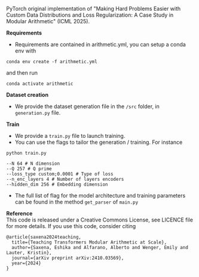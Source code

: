 PyTorch original implementation of "Making Hard Problems Easier with Custom Data Distributions and Loss Regularization: A Case Study in Modular Arithmetic" (ICML 2025).

**Requirements**
 - Requirements are contained in arithmetic.yml, you can setup a conda env with
```
conda env create -f arithmetic.yml
```
and then run
```
conda activate arithmetic
```

**Dataset creation**
- We provide the dataset generation file in the `/src` folder, in `generation.py` file. 

**Train**
- We provide a `train.py` file to launch training. 
- You can use the flags to tailor the generation / training. For instance

```
python train.py

--N 64 # N dimension
--Q 257 # Q prime
--loss_type custom;0.0001 # Type of loss
--n_enc_layers 4 # Number of layers encoders
--hidden_dim 256 # Embedding dimension
```

- The full list of flag for the model architecture and training parameters can be found in the method `get_parser` of `main.py`

**Reference**  
This code is released under a Creative Commons License, see LICENCE file for more details. If you use this code, consider citing

```    
@article{saxena2024teaching,
  title={Teaching Transformers Modular Arithmetic at Scale},
  author={Saxena, Eshika and Alfarano, Alberto and Wenger, Emily and Lauter, Kristin},
  journal={arXiv preprint arXiv:2410.03569},
  year={2024}
}
```
